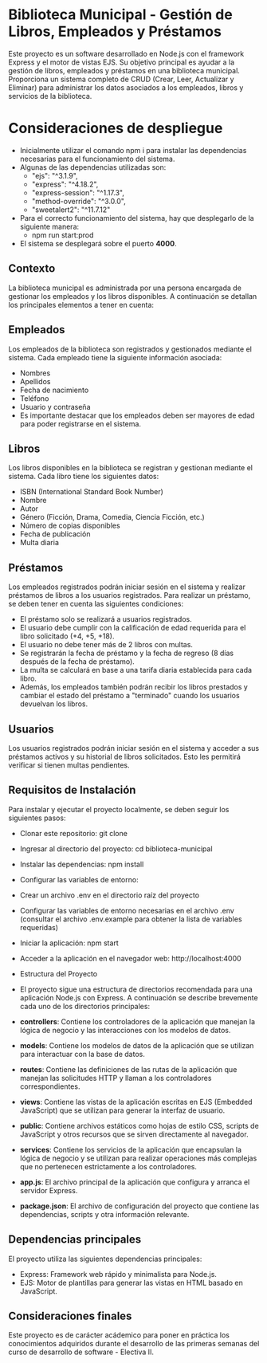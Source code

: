 # Biblioteca Municipal - Gestión de Libros, Empleados y Préstamos

Este proyecto es un software desarrollado en Node.js con el framework Express y el motor de vistas EJS. Su objetivo principal es ayudar a la gestión de libros, empleados y préstamos en una biblioteca municipal. Proporciona un sistema completo de CRUD (Crear, Leer, Actualizar y Eliminar) para administrar los datos asociados a los empleados, libros y servicios de la biblioteca.

# Consideraciones de despliegue

- Inicialmente utilizar el comando npm i para instalar las dependencias necesarias para el funcionamiento del sistema.
- Algunas de las dependencias utilizadas son:
    - "ejs": "^3.1.9",
    - "express": "^4.18.2",
    - "express-session": "^1.17.3",
    - "method-override": "^3.0.0",
    - "sweetalert2": "^11.7.12"
- Para el correcto funcionamiento del sistema, hay que desplegarlo de la siguiente manera:
    - npm run start:prod
- El sistema se desplegará sobre el puerto **4000**.

## Contexto
La biblioteca municipal es administrada por una persona encargada de gestionar los empleados y los libros disponibles. A continuación se detallan los principales elementos a tener en cuenta:

## Empleados
Los empleados de la biblioteca son registrados y gestionados mediante el sistema. Cada empleado tiene la siguiente información asociada:

- Nombres
- Apellidos
- Fecha de nacimiento
- Teléfono
- Usuario y contraseña
- Es importante destacar que los empleados deben ser mayores de edad para poder registrarse en el sistema.

## Libros

Los libros disponibles en la biblioteca se registran y gestionan mediante el sistema. Cada libro tiene los siguientes datos:

- ISBN (International Standard Book Number)
- Nombre
- Autor
- Género (Ficción, Drama, Comedia, Ciencia Ficción, etc.)
- Número de copias disponibles
- Fecha de publicación
- Multa diaria

## Préstamos

Los empleados registrados podrán iniciar sesión en el sistema y realizar préstamos de libros a los usuarios registrados. Para realizar un préstamo, se deben tener en cuenta las siguientes condiciones:

- El préstamo solo se realizará a usuarios registrados.
- El usuario debe cumplir con la calificación de edad requerida para el libro solicitado (+4, +5, +18).
- El usuario no debe tener más de 2 libros con multas.
- Se registrarán la fecha de préstamo y la fecha de regreso (8 días después de la fecha de préstamo).
- La multa se calculará en base a una tarifa diaria establecida para cada libro.
- Además, los empleados también podrán recibir los libros prestados y cambiar el estado del préstamo a "terminado" cuando los usuarios devuelvan los libros.

## Usuarios
Los usuarios registrados podrán iniciar sesión en el sistema y acceder a sus préstamos activos y su historial de libros solicitados. Esto les permitirá verificar si tienen multas pendientes.

## Requisitos de Instalación
Para instalar y ejecutar el proyecto localmente, se deben seguir los siguientes pasos:

- Clonar este repositorio: git clone <URL del repositorio>
- Ingresar al directorio del proyecto: cd biblioteca-municipal
- Instalar las dependencias: npm install
- Configurar las variables de entorno:
- Crear un archivo .env en el directorio raíz del proyecto
- Configurar las variables de entorno necesarias en el archivo .env (consultar el archivo .env.example para obtener la lista de variables requeridas)
- Iniciar la aplicación: npm start
- Acceder a la aplicación en el navegador web: http://localhost:4000
- Estructura del Proyecto
- El proyecto sigue una estructura de directorios recomendada para una aplicación Node.js con Express. A continuación se describe brevemente cada uno de los directorios principales:

- **controllers**: Contiene los controladores de la aplicación que manejan la lógica de negocio y las interacciones con los modelos de datos.
- **models**: Contiene los modelos de datos de la aplicación que se utilizan para interactuar con la base de datos.
- **routes**: Contiene las definiciones de las rutas de la aplicación que manejan las solicitudes HTTP y llaman a los controladores correspondientes.
- **views**: Contiene las vistas de la aplicación escritas en EJS (Embedded JavaScript) que se utilizan para generar la interfaz de usuario.
- **public**: Contiene archivos estáticos como hojas de estilo CSS, scripts de JavaScript y otros recursos que se sirven directamente al navegador.
- **services**: Contiene los servicios de la aplicación que encapsulan la lógica de negocio y se utilizan para realizar operaciones más complejas que no pertenecen estrictamente a los controladores.
- **app.js**: El archivo principal de la aplicación que configura y arranca el servidor Express.
- **package.json**: El archivo de configuración del proyecto que contiene las dependencias, scripts y otra información relevante.

## Dependencias principales
El proyecto utiliza las siguientes dependencias principales:

- Express: Framework web rápido y minimalista para Node.js.
- EJS: Motor de plantillas para generar las vistas en HTML basado en JavaScript.

## Consideraciones finales

Este proyecto es de carácter acádemico para poner en práctica los conocimientos adquiridos durante el desarrollo de las primeras semanas del curso de desarrollo de software - Electiva II.
